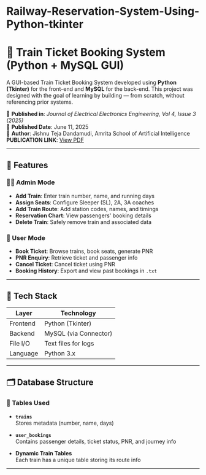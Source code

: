 # Railway-Reservation-System-Using-Python-tkinter

# 🚆 Train Ticket Booking System (Python + MySQL GUI)

A GUI-based Train Ticket Booking System developed using **Python (Tkinter)** for the front-end and **MySQL** for the back-end. This project was designed with the goal of learning by building — from scratch, without referencing prior systems.

📌 **Published in**: *Journal of Electrical Electronics Engineering, Vol 4, Issue 3 (2025)*  
📅 **Published Date**: June 11, 2025  
👤 **Author**: Jishnu Teja Dandamudi, Amrita School of Artificial Intelligence
**PUBLICATION LINK**: [View PDF](https://www.opastpublishers.com/open-access-articles/creating-a-guibased-train-ticket-booking-system-in-python-using-mysql.pdf)

---

## 📌 Features

### 👨‍💼 Admin Mode
- **Add Train**: Enter train number, name, and running days
- **Assign Seats**: Configure Sleeper (SL), 2A, 3A coaches
- **Add Train Route**: Add station codes, names, and timings
- **Reservation Chart**: View passengers' booking details
- **Delete Train**: Safely remove train and associated data

### 👤 User Mode
- **Book Ticket**: Browse trains, book seats, generate PNR
- **PNR Enquiry**: Retrieve ticket and passenger info
- **Cancel Ticket**: Cancel ticket using PNR
- **Booking History**: Export and view past bookings in `.txt`

---

## 🧱 Tech Stack

| Layer     | Technology          |
|-----------|---------------------|
| Frontend  | Python (Tkinter)    |
| Backend   | MySQL (via Connector) |
| File I/O  | Text files for logs |
| Language  | Python 3.x          |

---

## 🗂 Database Structure

### 🔧 Tables Used

- **`trains`**  
  Stores metadata (number, name, days)

- **`user_bookings`**  
  Contains passenger details, ticket status, PNR, and journey info

- **Dynamic Train Tables**  
  Each train has a unique table storing its route info

---

